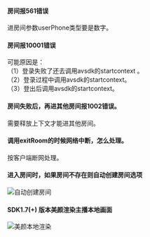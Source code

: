 #### 房间报561错误  
进房间参数userPhone类型要是数字。
	
#### 房间报10001错误  
可能原因是：  
（1）登录失败了还去调用avsdk的startcontext 。  
（2）登录过程中调用avsdk的startcontext。  
（3）登出后调用avsdk的startcontext。
		
#### 房间失败后，再进其他房间报1002错误。  
需要释放上下文才能进其他房间。
	
#### 调用exitRoom的时候网络中断，怎么处理。  
按客户端断网处理。

#### 进入房间时，如果房间不存在则自动创建房间选项
![自动创建房间](https://mccdn.qcloud.com/static/img/f8f70026eae76d3b6415a8ea3c051932/image.jpg)

#### SDK1.7(+) 版本美颜渲染主播本地画面

![美颜本地渲染](https://mccdn.qcloud.com/static/img/c0ff897cac4a9a42ef452626e7404a61/image.png)